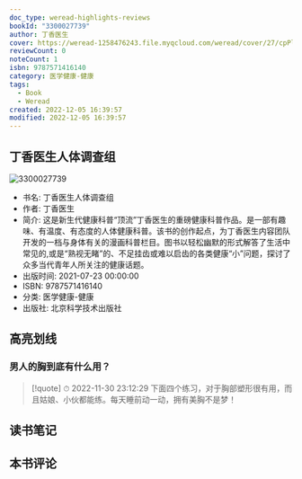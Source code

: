 ```yaml
---
doc_type: weread-highlights-reviews
bookId: "3300027739"
author: 丁香医生
cover: https://weread-1258476243.file.myqcloud.com/weread/cover/27/cpPlatform_afovptrmePLE33uWPUd3dS/t7_cpPlatform_afovptrmePLE33uWPUd3dS.jpg
reviewCount: 0
noteCount: 1
isbn: 9787571416140
category: 医学健康-健康
tags:
  - Book
  - Weread
created: 2022-12-05 16:39:57
modified: 2022-12-05 16:39:57
---
```


## 丁香医生人体调查组

![3300027739](https://weread-1258476243.file.myqcloud.com/weread/cover/27/cpPlatform_afovptrmePLE33uWPUd3dS/t7_cpPlatform_afovptrmePLE33uWPUd3dS.jpg)
- 书名: 丁香医生人体调查组
- 作者: 丁香医生
- 简介: 这是新生代健康科普“顶流”丁香医生的重磅健康科普作品。是一部有趣味、有温度、有态度的人体健康科普。该书的创作起点，为丁香医生内容团队开发的一档与身体有关的漫画科普栏目。图书以轻松幽默的形式解答了生活中常见的,或是“熟视无睹”的、不足挂齿或难以启齿的各类健康“小”问题，探讨了众多当代青年人所关注的健康话题。
- 出版时间: 2021-07-23 00:00:00
- ISBN: 9787571416140
- 分类: 医学健康-健康
- 出版社: 北京科学技术出版社

## 高亮划线

### 男人的胸到底有什么用？


> [!quote] ⏱ 2022-11-30 23:12:29
> 下面四个练习，对于胸部塑形很有用，而且姑娘、小伙都能练。每天睡前动一动，拥有美胸不是梦！
 



## 读书笔记


## 本书评论

